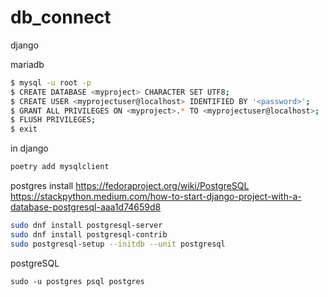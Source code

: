 # db_connect
django

mariadb
```bash
$ mysql -u root -p
$ CREATE DATABASE <myproject> CHARACTER SET UTF8;
$ CREATE USER <myprojectuser@localhost> IDENTIFIED BY '<password>';
$ GRANT ALL PRIVILEGES ON <myproject>.* TO <myprojectuser@localhost>;
$ FLUSH PRIVILEGES;
$ exit
```

in django
```bash
poetry add mysqlclient
```

postgres install
https://fedoraproject.org/wiki/PostgreSQL
https://stackpython.medium.com/how-to-start-django-project-with-a-database-postgresql-aaa1d74659d8
```bash
sudo dnf install postgresql-server
sudo dnf install postgresql-contrib
sudo postgresql-setup --initdb --unit postgresql
```

postgreSQL
```
sudo -u postgres psql postgres
```
